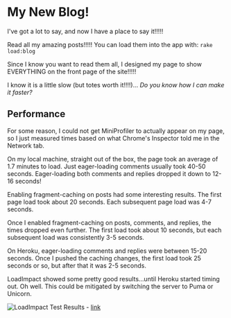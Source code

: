 # My New Blog!

I've got a lot to say, and now I have a place to say it!!!!!

Read all my amazing posts!!!!! You can load them into the app with: `rake load:blog`

Since I know you want to read them all, I designed my page to show EVERYTHING on the front page of the site!!!!!

I know it is a little slow (but totes worth it!!!!)... _Do you know how I can make it faster?_

## Performance

For some reason, I could not get MiniProfiler to actually appear on my page, so I just measured times based on what Chrome's Inspector told me in the Network tab.

On my local machine, straight out of the box, the page took an average of 1.7 minutes to load.
Just eager-loading comments usually took 40-50 seconds.
Eager-loading both comments and replies dropped it down to 12-16 seconds!

Enabling fragment-caching on posts had some interesting results. The first page load took about 20 seconds. Each subsequent page load was 4-7 seconds.

Once I enabled fragment-caching on posts, comments, and replies, the times dropped even further. The first load took about 10 seconds, but each subsequent load was consistently 3-5 seconds.

On Heroku, eager-loading comments and replies were between 15-20 seconds. Once I pushed the caching changes, the first load took 25 seconds or so, but after that it was 2-5 seconds.

LoadImpact showed some pretty good results...until Heroku started timing out. Oh well. This could be mitigated by switching the server to Puma or Unicorn.

![LoadImpact Test Results](https://dl.dropboxusercontent.com/u/169149/Screen%20Shot%202015-04-02%20at%201.34.21%20PM.png) - [link](https://app.loadimpact.com/load-test/090bb2f2-eefb-4178-911c-34eea2487bd5)
